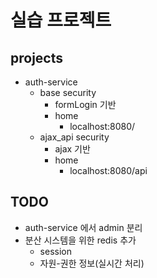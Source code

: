 # 실습 프로젝트

## projects
- auth-service
  - base security
    - formLogin 기반
    - home
      - localhost:8080/
  - ajax_api security
    - ajax 기반
    - home
      - localhost:8080/api
     
## TODO
- auth-service 에서 admin 분리
- 분산 시스템을 위한 redis 추가
  - session
  - 자원-권한 정보(실시간 처리)
